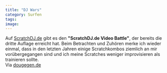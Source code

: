 ```yaml
---
title: "DJ Wars"
category: Surfen
tags: 
image: 
---
```


Auf [ScratchDJ.de](http://www.scratchdj.de/) gibt es den **"ScratchDJ.de Video Battle"**, der bereits die dritte Auflage erreicht hat. Beim Betrachten und Zuhören merke ich wieder einmal, dass in den letzten Jahren einige Scratchkombos ziemlich an mir vorübergegangen sind und ich meine Scratches weniger improvisieren als trainieren sollte.  
Via [dougegen.de](http://www.dougegen.de/?p=2960)
